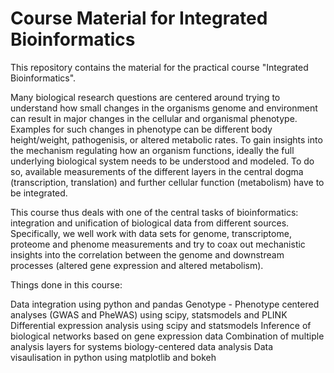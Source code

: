 # Course Material for Integrated Bioinformatics
This repository contains the material for the practical course "Integrated Bioinformatics".

Many biological research questions are centered around trying to understand how small changes in the organisms genome and environment can result in major changes in the cellular and organismal phenotype. Examples for such changes in phenotype can be different body height/weight, pathogenisis, or altered metabolic rates. To gain insights into the mechanism regulating how an organism functions, ideally the full underlying biological system needs to be understood and modeled. To do so, available measurements of the different layers in the central dogma (transcription, translation) and further cellular function (metabolism) have to be integrated.

This course thus deals with one of the central tasks of bioinformatics: integration and unification of biological data from different sources. Specifically, we well work with data sets for genome, transcriptome, proteome and phenome measurements and try to coax out mechanistic insights into the correlation between the genome and downstream processes (altered gene expression and altered metabolism).

Things done in this course:

Data integration using python and pandas
Genotype - Phenotype centered analyses (GWAS and PheWAS) using scipy, statsmodels and PLINK
Differential expression analysis using scipy and statsmodels
Inference of biological networks based on gene expression data
Combination of multiple analysis layers for systems biology-centered data analysis
Data visaulisation in python using matplotlib and bokeh
